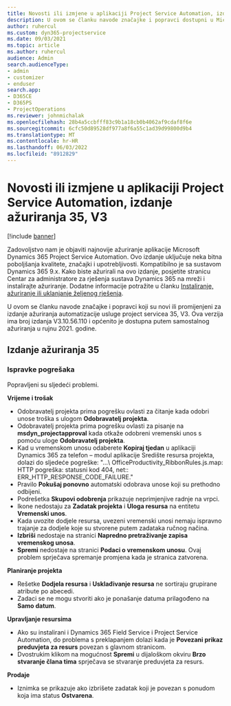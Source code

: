 ```yaml
---
title: Novosti ili izmjene u aplikaciji Project Service Automation, izdanje ažuriranja 35, V3
description: U ovom se članku navode značajke i popravci dostupni u Microsoft Dynamics 365 Project Service Automation ažuriranju izdanja 35, V3.
author: ruhercul
ms.custom: dyn365-projectservice
ms.date: 09/03/2021
ms.topic: article
ms.author: ruhercul
audience: Admin
search.audienceType:
- admin
- customizer
- enduser
search.app:
- D365CE
- D365PS
- ProjectOperations
ms.reviewer: johnmichalak
ms.openlocfilehash: 28b4a5ccbfff83c9b1a18cb0b4062af9cdaf8f6e
ms.sourcegitcommit: 6cfc50d89528df977a8f6a55c1ad39d99800d9b4
ms.translationtype: MT
ms.contentlocale: hr-HR
ms.lasthandoff: 06/03/2022
ms.locfileid: "8912829"
---
```

# <a name="whats-new-or-changed-in-project-service-automation-update-release-35-v3"></a>Novosti ili izmjene u aplikaciji Project Service Automation, izdanje ažuriranja 35, V3

[!include [banner](../includes/psa-now-project-operations.md)]

Zadovoljstvo nam je objaviti najnovije ažuriranje aplikacije Microsoft Dynamics 365 Project Service Automation. Ovo izdanje uključuje neka bitna poboljšanja kvalitete, značajki i upotrebljivosti. Kompatibilno je sa sustavom Dynamics 365 9.x. Kako biste ažurirali na ovo izdanje, posjetite stranicu Centar za administratore za rješenja sustava Dynamics 365 na mreži i instalirajte ažuriranje. Dodatne informacije potražite u članku [Instaliranje, ažuriranje ili uklanjanje željenog rješenja](/power-platform/admin/install-remove-preferred-solution).

U ovom se članku navode značajke i popravci koji su novi ili promijenjeni za izdanje ažuriranja automatizacije usluge project servicea 35, V3. Ova verzija ima broj izdanja V3.10.56.110 i općenito je dostupna putem samostalnog ažuriranja u rujnu 2021. godine.

## <a name="update-release-35"></a>Izdanje ažuriranja 35

### <a name="bug-fixes"></a>Ispravke pogrešaka

Popravljeni su sljedeći problemi.

**Vrijeme i trošak**

- Odobravatelj projekta prima pogrešku ovlasti za čitanje kada odobri unose troška s ulogom **Odobravatelj projekta**.
- Odobravatelj projekta prima pogrešku ovlasti za pisanje na **msdyn_projectapproval** kada otkaže odobreni vremenski unos s pomoću uloge **Odobravatelj projekta**.
- Kad u vremenskom unosu odaberete **Kopiraj tjedan** u aplikaciji Dynamics 365 za telefon – modul aplikacije Središte resursa projekta, dolazi do sljedeće pogreške: "...\ OfficeProductivity_RibbonRules.js.map: HTTP pogreška: statusni kod 404, net:: ERR_HTTP_RESPONSE_CODE_FAILURE."
- Pravilo **Pokušaj ponovno** automatski odobrava unose koji su prethodno odbijeni.
- Podrešetka **Skupovi odobrenja** prikazuje neprimjenjive radnje na vrpci.
- Ikone nedostaju za **Zadatak projekta** i **Uloga resursa** na entitetu **Vremenski unos**.
- Kada uvozite dodjele resursa, uvezeni vremenski unosi nemaju ispravno trajanje za dodjele koje su stvorene putem zadataka ručnog načina.
- **Izbriši** nedostaje na stranici **Napredno pretraživanje zapisa vremenskog unosa**.
- **Spremi** nedostaje na stranici **Podaci o vremenskom unosu**. Ovaj problem sprječava spremanje promjena kada je stranica zatvorena.

**Planiranje projekta**

- Rešetke **Dodjela resursa** i **Usklađivanje resursa** ne sortiraju grupirane atribute po abecedi.
- Zadaci se ne mogu stvoriti ako je ponašanje datuma prilagođeno na **Samo datum**.

**Upravljanje resursima**

- Ako su instalirani i Dynamics 365 Field Service i Project Service Automation, do problema s preklapanjem dolazi kada je **Povezani prikaz preduvjeta za resurs** povezan s glavnom stranicom.
- Dvostrukim klikom na mogućnost **Spremi** u dijaloškom okviru **Brzo stvaranje člana tima** sprječava se stvaranje preduvjeta za resurs.

**Prodaje**

- Iznimka se prikazuje ako izbrišete zadatak koji je povezan s ponudom koja ima status **Ostvarena**.

